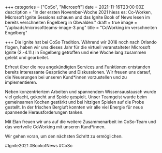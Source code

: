 +++
categories = ["CoSo", "Microsoft"]
date = 2021-11-16T23:00:00Z
description = "In der ersten November-Woche 2021 hiess es: Co-Worken, Microsoft Ignite Sessions schauen und das Ignite Book of News lesen im bereits verschneiten Engelberg in Obwalden."
draft = true
image = "/uploads/microsoftteams-image-3.png"
title = "CoWorking im verschneiten Engelberg"

+++
Die Ignite hat bei CoSo Tradition. Während wir 2018 noch nach Orlando flogen, haben wir uns dieses Jahr für die virtuell veranstalteter Microsoft Ignite (2.-4.11.) in Engelberg getroffen und eine Woche lang zusammen gelebt und gearbeitet.

Erfreut über die neu [angekündigten Services und Funktionen](https://news.microsoft.com/ignite-november-2021-book-of-news/) entstanden bereits interessante Gespräche und Diskussionen. Wir freuen uns darauf, die Neuerungen bei unseren Kund*innen vorzustellen und zu implementieren.

Neben konzentriertem Arbeiten und spannendem Wissensaustausch wurde viel gelacht, gekocht und Spiele gespielt. Unser Teamgeist wurde beim gemeinsamen Kochen gestärkt und bei hitzigen Spielen auf die Probe gestellt. In der frischen Bergluft konnten wir alle viel Energie für neue spannende Herausforderungen tanken.

Mit Elan freuen wir uns auf die weitere Zusammenarbeit im CoSo-Team und das wertvolle CoWorking mit unseren Kund*innen.

Wir gehen voran, um den nächsten Schritt zu ermöglichen.

\#Ignite2021 #BookofNews #CoSo